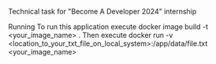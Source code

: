Technical task for "Become A Developer 2024" internship

Running
To run this application execute docker image build -t <your_image_name> .
Then execute docker run -v <location_to_your_txt_file_on_local_system>:/app/data/file.txt <your_image_name>
